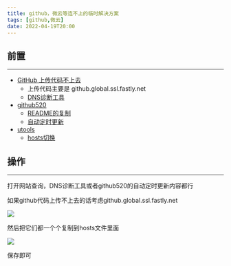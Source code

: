 ```yaml
---
title: github，微云等连不上的临时解决方案
tags: [github,微云]
date: 2022-04-19T20:00
---
```


<!--truncate-->

## 前置
---

- [GitHub 上传代码不上去](https://www.cnblogs.com/linyisonger/p/15992228.html)
    - 上传代码主要是 github.global.ssl.fastly.net
    - [DNS诊断工具](https://myssl.com/dns_check.html)
- [github520](https://github.com/521xueweihan/GitHub520)
    - [README的复制](/Other/bak/github520)
    - [自动定时更新](https://raw.hellogithub.com/hosts)
- [utools](https://u.tools)
    - [hosts切换](/Computer/efficiency/utools#--hosts切换)

## 操作
---

打开网站查询，DNS诊断工具或者github520的自动定时更新内容都行

如果github代码上传不上去的话考虑github.global.ssl.fastly.net

![](https://s2.loli.net/2022/04/19/MIpVA1yeEWbzOcj.png)

然后把它们都一个个复制到hosts文件里面

![](https://s2.loli.net/2022/04/19/wmL2gJM53NZPK6V.png)

保存即可